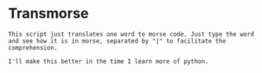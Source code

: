 # Transmorse

	This script just translates one word to morse code. Just type the word and see how it is in morse, separated by "|" to facilitate the comprehension.

	I'll make this better in the time I learn more of python.
